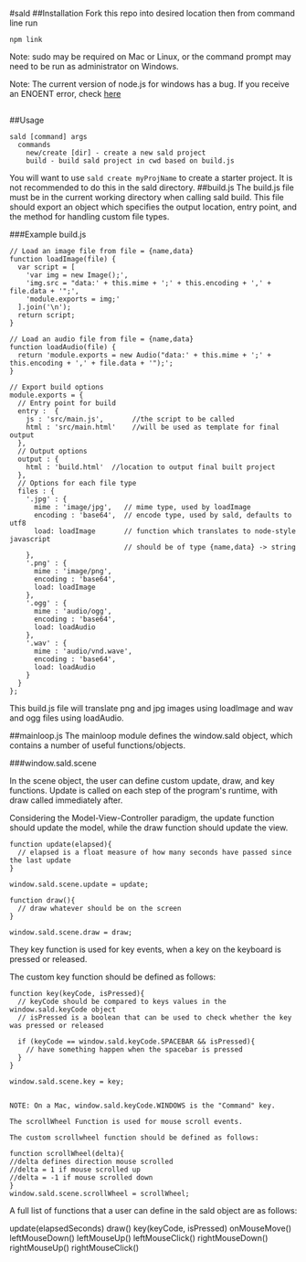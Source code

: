 #sald
##Installation
Fork this repo into desired location then from command line run
```
npm link
```
Note: sudo may be required on Mac or Linux, or the command prompt may need to be
run as administrator on Windows.

Note: The current version of node.js for windows has a bug. If you receive an
ENOENT error, check [here](http://stackoverflow.com/questions/25093276/node-js-windows-error-enoent-stat-c-users-rt-appdata-roaming-npm)
##
##Usage
```
sald [command] args
  commands
    new/create [dir] - create a new sald project
    build - build sald project in cwd based on build.js
```
You will want to use `sald create myProjName` to create a starter project. It is not
recommended to do this in the sald directory.
##build.js
The build.js file must be in the current working directory when calling sald build.
This file should export an object which specifies the output location, entry point, and the method for handling custom file types.

###Example build.js
```
// Load an image file from file = {name,data}
function loadImage(file) {
  var script = [
    'var img = new Image();',
    'img.src = "data:' + this.mime + ';' + this.encoding + ',' + file.data + '";',
    'module.exports = img;'
  ].join('\n');
  return script;
}

// Load an audio file from file = {name,data}
function loadAudio(file) {
  return 'module.exports = new Audio("data:' + this.mime + ';' + this.encoding + ',' + file.data + '");';
}

// Export build options
module.exports = {
  // Entry point for build
  entry :  {
    js : 'src/main.js',       //the script to be called
    html : 'src/main.html'    //will be used as template for final output
  },
  // Output options
  output : {
    html : 'build.html'  //location to output final built project
  },
  // Options for each file type
  files : {
    '.jpg' : {
      mime : 'image/jpg',   // mime type, used by loadImage
      encoding : 'base64',  // encode type, used by sald, defaults to utf8
      load: loadImage       // function which translates to node-style javascript
                            // should be of type {name,data} -> string
    },
    '.png' : {
      mime : 'image/png',
      encoding : 'base64',
      load: loadImage
    },
    '.ogg' : {
      mime : 'audio/ogg',
      encoding : 'base64',
      load: loadAudio
    },
    '.wav' : {
      mime : 'audio/vnd.wave',
      encoding : 'base64',
      load: loadAudio
    }
  }
};
```

This build.js file will translate png and jpg images using loadImage and wav and ogg files using loadAudio.


##mainloop.js
The mainloop module defines the window.sald object, which contains a number of useful functions/objects.

###window.sald.scene

In the scene object, the user can define custom update, draw, and key functions. Update is called on each step of the program's runtime, with draw called immediately after. 

Considering the Model-View-Controller paradigm, the update function should update the model, while the draw function should update the view.

```
function update(elapsed){
  // elapsed is a float measure of how many seconds have passed since the last update
}

window.sald.scene.update = update;

function draw(){
  // draw whatever should be on the screen
}

window.sald.scene.draw = draw;
```

They key function is used for key events, when a key on the keyboard is pressed or released.

The custom key function should be defined as follows:

```
function key(keyCode, isPressed){
  // keyCode should be compared to keys values in the window.sald.keyCode object
  // isPressed is a boolean that can be used to check whether the key was pressed or released

  if (keyCode == window.sald.keyCode.SPACEBAR && isPressed){
    // have something happen when the spacebar is pressed
  }
}

window.sald.scene.key = key;


NOTE: On a Mac, window.sald.keyCode.WINDOWS is the "Command" key.

The scrollWheel Function is used for mouse scroll events.

The custom scrollwheel function should be defined as follows:

function scrollWheel(delta){
//delta defines direction mouse scrolled
//delta = 1 if mouse scrolled up
//delta = -1 if mouse scrolled down
}
window.sald.scene.scrollWheel = scrollWheel;
```


A full list of functions that a user can define in the sald object are as follows:

update(elapsedSeconds)
draw()
key(keyCode, isPressed)
onMouseMove()
leftMouseDown()
leftMouseUp()
leftMouseClick()
rightMouseDown()
rightMouseUp()
rightMouseClick()